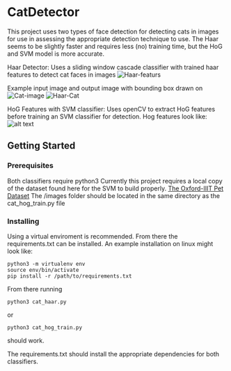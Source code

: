 # CatDetector
This project uses two types of face detection for detecting cats in images for use in assessing the appropriate detection technique to use. The Haar seems to be slightly faster and requires less (no) training time, but the HoG and SVM model is more accurate.  

Haar Detector:
Uses a sliding window cascade classifier with trained haar features to detect cat faces in images
![Haar-featurs](https://docs.opencv.org/2.4/_images/haarfeatures.png)

Example input image and output image with bounding box drawn on
![Cat-image](https://i.imgur.com/5hKOYSD.png)
![Haar-Cat](https://i.imgur.com/vSToD1s.png)

HoG Features with SVM classifier:
Uses openCV to extract HoG features before training an SVM classifier for detection.
Hog features look like:
![alt text](https://i.imgur.com/2cqHcoc.png)

## Getting Started
### Prerequisites
Both classifiers require python3
Currently this project requires a local copy of the dataset found here for the SVM to build properly. [The Oxford-IIIT Pet Dataset](http://www.robots.ox.ac.uk/~vgg/data/pets/) The /images folder should be located in the same directory as the cat_hog_train.py file

### Installing
Using a virtual enviroment is recommended. From there the requirements.txt can be installed. An example installation on linux might look like:

```
python3 -m virtualenv env
source env/bin/activate
pip install -r /path/to/requirements.txt
```

From there running
```
python3 cat_haar.py
```
or
```
python3 cat_hog_train.py
```
should work.

The requirements.txt should install the appropriate dependencies for both classifiers. 
